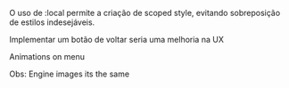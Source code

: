 O uso de :local permite a criação de scoped style, evitando sobreposição de estilos indesejáveis.

Implementar um botão de voltar seria uma melhoria na UX

Animations on menu

Obs: Engine images its the same